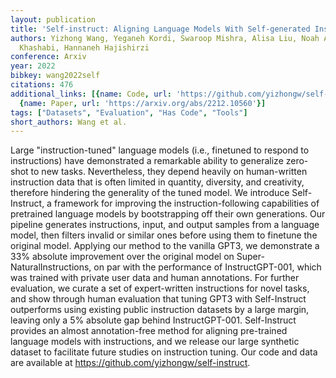 ```yaml
---
layout: publication
title: 'Self-instruct: Aligning Language Models With Self-generated Instructions'
authors: Yizhong Wang, Yeganeh Kordi, Swaroop Mishra, Alisa Liu, Noah A. Smith, Daniel
  Khashabi, Hannaneh Hajishirzi
conference: Arxiv
year: 2022
bibkey: wang2022self
citations: 476
additional_links: [{name: Code, url: 'https://github.com/yizhongw/self-instruct'},
  {name: Paper, url: 'https://arxiv.org/abs/2212.10560'}]
tags: ["Datasets", "Evaluation", "Has Code", "Tools"]
short_authors: Wang et al.
---
```

Large "instruction-tuned" language models (i.e., finetuned to respond to
instructions) have demonstrated a remarkable ability to generalize zero-shot to
new tasks. Nevertheless, they depend heavily on human-written instruction data
that is often limited in quantity, diversity, and creativity, therefore
hindering the generality of the tuned model. We introduce Self-Instruct, a
framework for improving the instruction-following capabilities of pretrained
language models by bootstrapping off their own generations. Our pipeline
generates instructions, input, and output samples from a language model, then
filters invalid or similar ones before using them to finetune the original
model. Applying our method to the vanilla GPT3, we demonstrate a 33% absolute
improvement over the original model on Super-NaturalInstructions, on par with
the performance of InstructGPT-001, which was trained with private user data
and human annotations. For further evaluation, we curate a set of
expert-written instructions for novel tasks, and show through human evaluation
that tuning GPT3 with Self-Instruct outperforms using existing public
instruction datasets by a large margin, leaving only a 5% absolute gap behind
InstructGPT-001. Self-Instruct provides an almost annotation-free method for
aligning pre-trained language models with instructions, and we release our
large synthetic dataset to facilitate future studies on instruction tuning. Our
code and data are available at https://github.com/yizhongw/self-instruct.